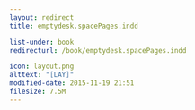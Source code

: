 ```yaml
---
layout: redirect
title: emptydesk.spacePages.indd

list-under: book
redirecturl: /book/emptydesk.spacePages.indd

icon: layout.png
alttext: "[LAY]"
modified-date: 2015-11-19 21:51
filesize: 7.5M
---
```

